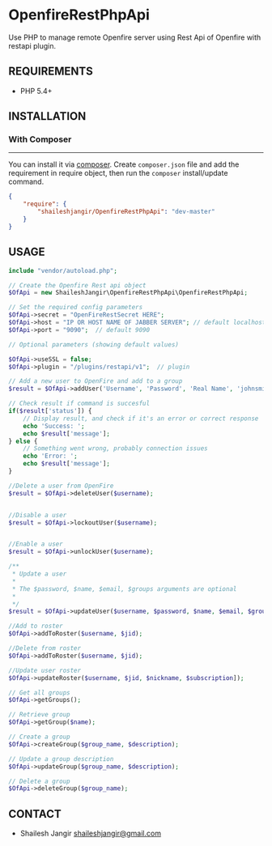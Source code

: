 OpenfireRestPhpApi
=====================

Use PHP to manage remote Openfire server using Rest Api of Openfire with restapi plugin.

## REQUIREMENTS
- PHP 5.4+

## INSTALLATION

### With Composer
-------------
You can install it via [composer](http://getcomposer.org/). Create `composer.json` file and add the requirement in require object, then run the `composer` install/update command.

```json
{
    "require": {
        "shaileshjangir/OpenfireRestPhpApi": "dev-master"
    }
}
```

## USAGE
```php
include "vendor/autoload.php";

// Create the Openfire Rest api object
$OfApi = new ShaileshJangir\OpenfireRestPhpApi\OpenfireRestPhpApi;

// Set the required config parameters
$OfApi->secret = "OpenFireRestSecret HERE";
$OfApi->host = "IP OR HOST NAME OF JABBER SERVER"; // default localhost
$OfApi->port = "9090";  // default 9090

// Optional parameters (showing default values)

$OfApi->useSSL = false;
$OfApi->plugin = "/plugins/restapi/v1";  // plugin 

// Add a new user to OpenFire and add to a group
$result = $OfApi->addUser('Username', 'Password', 'Real Name', 'johnsmith@example.com', array('Group 1'));

// Check result if command is succesful
if($result['status']) {
    // Display result, and check if it's an error or correct response
    echo 'Success: ';
    echo $result['message'];
} else {
    // Something went wrong, probably connection issues
    echo 'Error: ';
    echo $result['message'];
}

//Delete a user from OpenFire
$result = $OfApi->deleteUser($username);


//Disable a user
$result = $OfApi->lockoutUser($username);


//Enable a user
$result = $OfApi->unlockUser($username);

/**
 * Update a user
 *
 * The $password, $name, $email, $groups arguments are optional
 * 
 */
$result = $OfApi->updateUser($username, $password, $name, $email, $groups)

//Add to roster
$OfApi->addToRoster($username, $jid);

//Delete from roster
$OfApi->addToRoster($username, $jid);

//Update user roster
$OfApi->updateRoster($username, $jid, $nickname, $subscription]);

// Get all groups
$OfApi->getGroups();

// Retrieve group 
$OfApi->getGroup($name);

// Create a group
$OfApi->createGroup($group_name, $description);

// Update a group description
$OfApi->updateGroup($group_name, $description);

// Delete a group
$OfApi->deleteGroup($group_name);

```

## CONTACT
- Shailesh Jangir <shaileshjangir@gmail.com>
